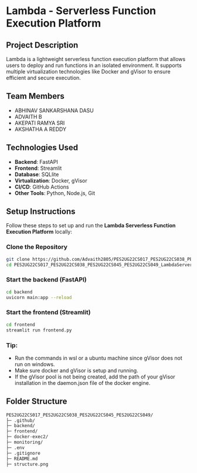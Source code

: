# Lambda - Serverless Function Execution Platform

## Project Description
Lambda is a lightweight serverless function execution platform that allows users to deploy and run functions in an isolated environment. It supports multiple virtualization technologies like Docker and gVisor to ensure efficient and secure execution.

## Team Members
- ABHINAV SANKARSHANA DASU
- ADVAITH B
- AKEPATI RAMYA SRI
- AKSHATHA A REDDY

## Technologies Used
- **Backend**: FastAPI
- **Frontend**: Streamlit
- **Database**: SQLlite
- **Virtualization**: Docker, gVisor
- **CI/CD**: GitHub Actions
- **Other Tools**: Python, Node.js, Git

## Setup Instructions
Follow these steps to set up and run the **Lambda Serverless Function Execution Platform** locally:
### Clone the Repository
```bash
git clone https://github.com/Advaith2805/PES2UG22CS017_PES2UG22CS038_PES2UG22CS045_PES2UG22CS049_LambdaServerlessFunction.git
cd PES2UG22CS017_PES2UG22CS038_PES2UG22CS045_PES2UG22CS049_LambdaServerlessFunction
```
### Start the backend (FastAPI)
```bash
cd backend
uvicorn main:app --reload
```
### Start the frontend (Streamlit)
```bash
cd frontend
streamlit run frontend.py
```
### Tip:
- Run the commands in wsl or a ubuntu machine since gVisor does not run on windows.
- Make sure docker and gVisor is setup and running.
- If the gVisor pool is not being created, add the path of your gVisor installation in the daemon.json file of the docker engine.

## Folder Structure
```bash
PES2UG22CS017_PES2UG22CS038_PES2UG22CS045_PES2UG22CS049/
├─ .github/
├─ backend/
├─ frontend/
├─ docker-exec2/
├─ monitoring/
├─ .env
├─ .gitignore
├─ README.md
├─ structure.png
```
